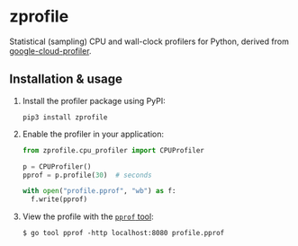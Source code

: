 # zprofile

Statistical (sampling) CPU and wall-clock profilers for Python, derived from [google-cloud-profiler](https://github.com/GoogleCloudPlatform/cloud-profiler-python).

## Installation & usage

1.  Install the profiler package using PyPI:

    ```shell
    pip3 install zprofile
    ```

2.  Enable the profiler in your application:

    ```python
    from zprofile.cpu_profiler import CPUProfiler

    p = CPUProfiler()
    pprof = p.profile(30)  # seconds

    with open("profile.pprof", "wb") as f:
      f.write(pprof)
    ```

3.  View the profile with the [`pprof` tool](https://github.com/google/pprof):

    ```
    $ go tool pprof -http localhost:8080 profile.pprof
    ```
